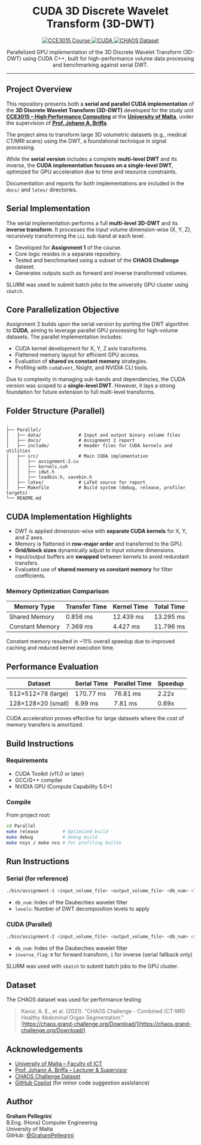 <h1 align="center">CUDA 3D Discrete Wavelet Transform (3D-DWT)</h1>

<p align="center">
  <a href="https://www.um.edu.mt/courses/studyunit/CCE3015">
    <img src="https://img.shields.io/badge/University%20of%20Malta-CCE3015-blue?style=for-the-badge&logo=nvidia&logoColor=white" alt="CCE3015 Course">
  </a>
  <a href="https://developer.nvidia.com/cuda-zone">
    <img src="https://img.shields.io/badge/Built%20with-CUDA%20C%2B%2B-green?style=for-the-badge&logo=nvidia" alt="CUDA">
  </a>
  <a href="https://chaos.grand-challenge.org/">
    <img src="https://img.shields.io/badge/Dataset-CHAOS%20Challenge-red?style=for-the-badge" alt="CHAOS Dataset">
  </a>
</p>

<p align="center">
  Parallelized GPU implementation of the 3D Discrete Wavelet Transform (3D-DWT) using CUDA C++, built for high-performance volume data processing and benchmarking against serial DWT.
</p>

---

## Project Overview

This repository presents both a **serial and parallel CUDA implementation** of the **3D Discrete Wavelet Transform (3D-DWT)** developed for the study unit [**CCE3015 – High Performance Computing**](https://www.um.edu.mt/courses/studyunit/CCE3015) at the [**University of Malta**](https://www.um.edu.mt/), under the supervision of [**Prof. Johann A. Briffa**](https://www.um.edu.mt/profile/johannbriffa).

The project aims to transform large 3D volumetric datasets (e.g., medical CT/MRI scans) using the DWT, a foundational technique in signal processing. 

While the **serial version** includes a complete **multi-level DWT** and its inverse, the **CUDA implementation focuses on a single-level DWT**, optimized for GPU acceleration due to time and resource constraints.

Documentation and reports for both implementations are included in the `docs/` and `latex/` directories.


## Serial Implementation

The serial implementation performs a full **multi-level 3D-DWT** and its **inverse transform**. It processes the input volume dimension-wise (X, Y, Z), recursively transforming the `LLL` sub-band at each level.

- Developed for **Assignment 1** of the course.
- Core logic resides in a separate repository.
- Tested and benchmarked using a subset of the **CHAOS Challenge** dataset.
- Generates outputs such as forward and inverse transformed volumes.

SLURM was used to submit batch jobs to the university GPU cluster using `sbatch`.


## Core Parallelization Objective

Assignment 2 builds upon the serial version by porting the DWT algorithm to **CUDA**, aiming to leverage parallel GPU processing for high-volume datasets. The parallel implementation includes:

- CUDA kernel development for X, Y, Z axis transforms.
- Flattened memory layout for efficient GPU access.
- Evaluation of **shared vs constant memory** strategies.
- Profiling with `cudaEvent`, Nsight, and NVIDIA CLI tools.

Due to complexity in managing sub-bands and dependencies, the CUDA version was scoped to a **single-level DWT**. However, it lays a strong foundation for future extension to full multi-level transforms.


## Folder Structure (Parallel)

```
.
├── Parallel/
│   ├── data/              # Input and output binary volume files
│   ├── docs/              # Assignment 2 report
│   ├── include/           # Header files for CUDA kernels and utilities
│   ├── src/               # Main CUDA implementation
│   │   ├── assignment-2.cu
│   │   ├── kernels.cuh
│   │   ├── idwt.h
│   │   ├── loadbin.h, savebin.h
│   ├── latex/             # LaTeX source for report
│   ├── Makefile           # Build system (debug, release, profiler targets)
└── README.md
```


## CUDA Implementation Highlights

- DWT is applied dimension-wise with **separate CUDA kernels** for X, Y, and Z axes.
- Memory is flattened in **row-major order** and transferred to the GPU.
- **Grid/block sizes** dynamically adjust to input volume dimensions.
- Input/output buffers are **swapped** between kernels to avoid redundant transfers.
- Evaluated use of **shared memory vs constant memory** for filter coefficients.

### Memory Optimization Comparison

| Memory Type     | Transfer Time | Kernel Time | Total Time  |
|-----------------|---------------|-------------|-------------|
| Shared Memory   | 0.856 ms      | 12.439 ms   | 13.295 ms   |
| Constant Memory | 7.369 ms      | 4.427 ms    | 11.796 ms   |

Constant memory resulted in ~11% overall speedup due to improved caching and reduced kernel execution time.


## Performance Evaluation

| Dataset             | Serial Time | Parallel Time | Speedup  |
|---------------------|-------------|----------------|----------|
| 512×512×78 (large) | 170.77 ms  | 76.81 ms       | 2.22x    |
| 128×128×20 (small) | 6.99 ms    | 7.81 ms        | 0.89x    |

CUDA acceleration proves effective for large datasets where the cost of memory transfers is amortized.


## Build Instructions

### Requirements
- CUDA Toolkit (v11.0 or later)
- GCC/G++ compiler
- NVIDIA GPU (Compute Capability 5.0+)

### Compile
From project root:
```bash
cd Parallel
make release         # Optimized build
make debug           # Debug build
make nsys / make ncu # For profiling builds
```


## Run Instructions

### Serial (for reference)
```bash
./bin/assignment-1 <input_volume_file> <output_volume_file> <db_num> <levels>
```
- `db_num`: Index of the Daubechies wavelet filter
- `levels`: Number of DWT decomposition levels to apply

### CUDA (Parallel)
```bash
./bin/assignment-2 <input_volume_file> <output_volume_file> <db_num> <inverse_flag>
```
- `db_num`: Index of the Daubechies wavelet filter
- `inverse_flag`: `0` for forward transform, `1` for inverse (serial fallback only)

SLURM was used with `sbatch` to submit batch jobs to the GPU cluster.


## Dataset

The CHAOS dataset was used for performance testing:

> Kavur, A. E., et al. (2021). "CHAOS Challenge - Combined (CT-MR) Healthy Abdominal Organ Segmentation."  
> [https://chaos.grand-challenge.org/Download/](https://chaos.grand-challenge.org/Download/)


## Acknowledgements

- [University of Malta – Faculty of ICT](https://www.um.edu.mt/ict)
- [Prof. Johann A. Briffa – Lecturer & Supervisor](https://www.um.edu.mt/profile/johannbriffa)
- [CHAOS Challenge Dataset](https://chaos.grand-challenge.org/Download/)
- [GitHub Copilot](https://github.com/features/copilot) (for minor code suggestion assistance)


## Author

**Graham Pellegrini**  
B.Eng. (Hons) Computer Engineering  
University of Malta  
GitHub: [@GrahamPellegrini](https://github.com/GrahamPellegrini)
